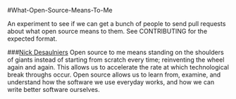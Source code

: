 #What-Open-Source-Means-To-Me

An experiment to see if we can get a bunch of people to send pull requests
about what open source means to them.  See CONTRIBUTING for the expected
format.

###[Nick Desaulniers](http://nickdesaulniers.github.io/about/)
Open source to me means standing on the shoulders of giants instead of starting
from scratch every time; reinventing the wheel again and again.  This allows us
to accelerate the rate at which technological break throughs occur.  Open
source allows us to learn from, examine, and understand how the software we use
everyday works, and how we can write better software ourselves.

